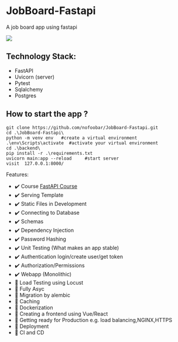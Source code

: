 # JobBoard-Fastapi
A job board app using fastapi

![](backend/static/images/lite.gif)

## Technology Stack:
* FastAPI
* Uvicorn (server)
* Pytest
* Sqlalchemy
* Postgres


## How to start the app ?
```
git clone https://github.com/nofoobar/JobBoard-Fastapi.git
cd .\JobBoard-Fastapi\
python -m venv env   #create a virtual environment
.\env\Scripts\activate  #activate your virtual environment
cd .\backend\
pip install -r .\requirements.txt
uvicorn main:app --reload     #start server
visit  127.0.0.1:8000/
```

Features:
 - ✔️ Course [FastAPI Course](https://www.fastapitutorial.com/blog/fastapi-course/)
 - ✔️ Serving Template
 - ✔️ Static Files in Development
 - ✔️ Connecting to Database
 - ✔️ Schemas
 - ✔️ Dependency Injection
 - ✔️ Password Hashing
 - ✔️ Unit Testing (What makes an app stable)
 - ✔️ Authentication login/create user/get token
 - ✔️ Authorization/Permissions
 - ✔️ Webapp (Monolithic)
 - 🚧 Load Testing using Locust
 - 🚧 Fully Asyc
 - 🚧 Migration by alembic
 - 🚧 Caching
 - 🚧 Dockerization
 - 🚧 Creating a frontend using Vue/React
 - 🚧 Getting ready for Production e.g. load balancing,NGINX,HTTPS
 - 🚧 Deployment
 - 🚧 CI and CD
